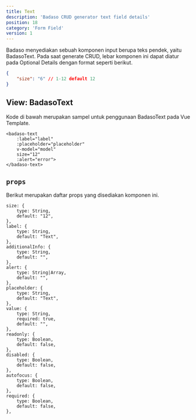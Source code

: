 ```yaml
---
title: Text
description: 'Badaso CRUD generator text field details'
position: 18
category: 'Form Field'
version: 1
---
```


Badaso menyediakan sebuah komponen input berupa teks pendek, yaitu BadasoText. Pada saat generate CRUD, lebar komponen ini dapat diatur pada Optional Details dengan format seperti berikut.


```json
{
    "size": "6" // 1-12 default 12
}
```

## View: BadasoText

Kode di bawah merupakan sampel untuk penggunaan BadasoText pada Vue Template.


```vue
<badaso-text
    :label="label"
    :placeholder="placeholder"
    v-model="model"
    size="12"
    :alert="error">
</badaso-text>
```

## `props`

Berikut merupakan daftar props yang disediakan komponen ini.

```
size: {
    type: String,
    default: "12",
},
label: {
    type: String,
    default: "Text",
},
additionalInfo: {
    type: String,
    default: "",
},
alert: {
    type: String|Array,
    default: "",
},
placeholder: {
    type: String,
    default: "Text",
},
value: {
    type: String,
    required: true,
    default: "",
},
readonly: {
    type: Boolean,
    default: false,
},
disabled: {
    type: Boolean,
    default: false,
},
autofocus: {
    type: Boolean,
    default: false,
},
required: {
    type: Boolean,
    default: false,
},

```